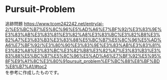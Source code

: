 # Pursuit-Problem
追跡問題
https://www.tcom242242.net/entry/ai-2/%E5%BC%B7%E5%8C%96%E5%AD%A6%E7%BF%92/%E3%83%9E%E3%83%AB%E3%83%81%E3%82%A8%E3%83%BC%E3%82%B8%E3%82%A7%E3%83%B3%E3%83%88%E5%BC%B7%E5%8C%96%E5%AD%A6%E7%BF%92/%E3%80%90%E3%83%9E%E3%83%AB%E3%83%81%E3%82%A8%E3%83%BC%E3%82%B8%E3%82%A7%E3%83%B3%E3%83%88%E5%BC%B7%E5%8C%96%E5%AD%A6%E7%BF%92%E5%95%8F%E9%A1%8C%E3%80%91pursuit_problem%EF%BC%88%E8%BF%BD%E8%B7%A1/#toc2  
を参考に作成したものです。
